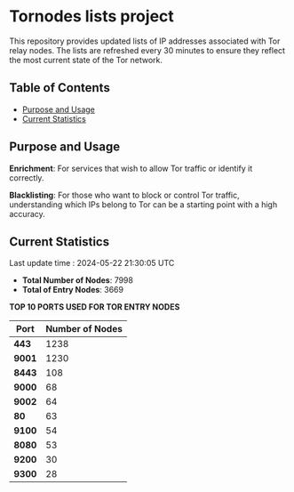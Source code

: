 # Tornodes lists project

This repository provides updated lists of IP addresses associated with Tor relay nodes. The lists are refreshed every 30 minutes to ensure they reflect the most current state of the Tor network.

## Table of Contents

- [Purpose and Usage](#purpose-and-usage)
- [Current Statistics](#current-statistics)


## Purpose and Usage

**Enrichment**: For services that wish to allow Tor traffic or identify it correctly.

**Blacklisting**: For those who want to block or control Tor traffic, understanding which IPs belong to Tor can be a starting point with a high accuracy.

## Current Statistics

Last update time : 2024-05-22 21:30:05 UTC

- **Total Number of Nodes**: 7998
- **Total of Entry Nodes**: 3669

**TOP 10 PORTS USED FOR TOR ENTRY NODES**

| **Port** | **Number of Nodes** |
|------|-----------------|
| **443**   | 1238  |
| **9001**   | 1230  |
| **8443**   | 108  |
| **9000**   | 68  |
| **9002**   | 64  |
| **80**   | 63  |
| **9100**   | 54  |
| **8080**   | 53  |
| **9200**   | 30  |
| **9300**   | 28  |

